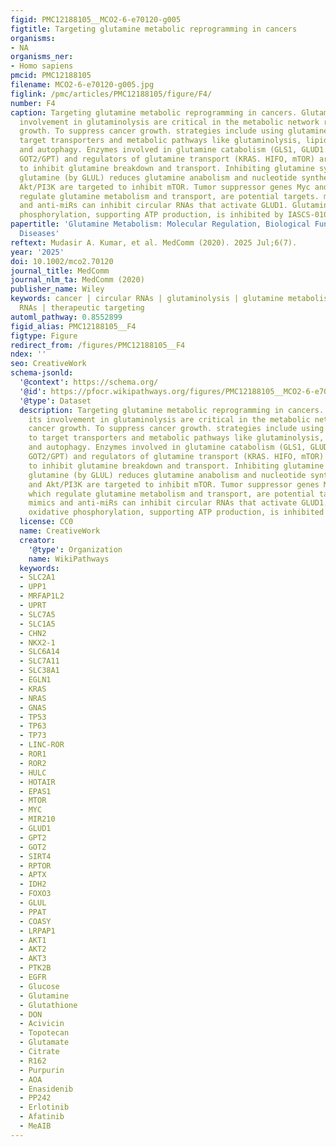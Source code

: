 ```yaml
---
figid: PMC12188105__MCO2-6-e70120-g005
figtitle: Targeting glutamine metabolic reprogramming in cancers
organisms:
- NA
organisms_ner:
- Homo sapiens
pmcid: PMC12188105
filename: MCO2-6-e70120-g005.jpg
figlink: /pmc/articles/PMC12188105/figure/F4/
number: F4
caption: Targeting glutamine metabolic reprogramming in cancers. Glutamine and its
  involvement in glutaminolysis are critical in the metabolic network regulating cancer
  growth. To suppress cancer growth. strategies include using glutamine mimetics to
  target transporters and metabolic pathways like glutaminolysis, lipid synthesis,
  and autophagy. Enzymes involved in glutamine catabolism (GLS1, GLUD1. GDH1, and
  GOT2/GPT) and regulators of glutamine transport (KRAS. HIFO, mTOR) are targeted
  to inhibit glutamine breakdown and transport. Inhibiting glutamine synthesis from
  glutamine (by GLUL) reduces glutamine anabolism and nucleotide synthesis. EGFR and
  Akt/PI3K are targeted to inhibit mTOR. Tumor suppressor genes Myc and p53, which
  regulate glutamine metabolism and transport, are potential targets. miRNA mimics
  and anti‐miRs can inhibit circular RNAs that activate GLUD1. Glutamine‐driven oxidative
  phosphorylation, supporting ATP production, is inhibited by IASCS‐010759
papertitle: 'Glutamine Metabolism: Molecular Regulation, Biological Functions, and
  Diseases'
reftext: Mudasir A. Kumar, et al. MedComm (2020). 2025 Jul;6(7).
year: '2025'
doi: 10.1002/mco2.70120
journal_title: MedComm
journal_nlm_ta: MedComm (2020)
publisher_name: Wiley
keywords: cancer | circular RNAs | glutaminolysis | glutamine metabolism | long noncoding
  RNAs | therapeutic targeting
automl_pathway: 0.8552899
figid_alias: PMC12188105__F4
figtype: Figure
redirect_from: /figures/PMC12188105__F4
ndex: ''
seo: CreativeWork
schema-jsonld:
  '@context': https://schema.org/
  '@id': https://pfocr.wikipathways.org/figures/PMC12188105__MCO2-6-e70120-g005.html
  '@type': Dataset
  description: Targeting glutamine metabolic reprogramming in cancers. Glutamine and
    its involvement in glutaminolysis are critical in the metabolic network regulating
    cancer growth. To suppress cancer growth. strategies include using glutamine mimetics
    to target transporters and metabolic pathways like glutaminolysis, lipid synthesis,
    and autophagy. Enzymes involved in glutamine catabolism (GLS1, GLUD1. GDH1, and
    GOT2/GPT) and regulators of glutamine transport (KRAS. HIFO, mTOR) are targeted
    to inhibit glutamine breakdown and transport. Inhibiting glutamine synthesis from
    glutamine (by GLUL) reduces glutamine anabolism and nucleotide synthesis. EGFR
    and Akt/PI3K are targeted to inhibit mTOR. Tumor suppressor genes Myc and p53,
    which regulate glutamine metabolism and transport, are potential targets. miRNA
    mimics and anti‐miRs can inhibit circular RNAs that activate GLUD1. Glutamine‐driven
    oxidative phosphorylation, supporting ATP production, is inhibited by IASCS‐010759
  license: CC0
  name: CreativeWork
  creator:
    '@type': Organization
    name: WikiPathways
  keywords:
  - SLC2A1
  - UPP1
  - MRFAP1L2
  - UPRT
  - SLC7A5
  - SLC1A5
  - CHN2
  - NKX2-1
  - SLC6A14
  - SLC7A11
  - SLC38A1
  - EGLN1
  - KRAS
  - NRAS
  - GNAS
  - TP53
  - TP63
  - TP73
  - LINC-ROR
  - ROR1
  - ROR2
  - HULC
  - HOTAIR
  - EPAS1
  - MTOR
  - MYC
  - MIR210
  - GLUD1
  - GPT2
  - GOT2
  - SIRT4
  - RPTOR
  - APTX
  - IDH2
  - FOXO3
  - GLUL
  - PPAT
  - COASY
  - LRPAP1
  - AKT1
  - AKT2
  - AKT3
  - PTK2B
  - EGFR
  - Glucose
  - Glutamine
  - Glutathione
  - DON
  - Acivicin
  - Topotecan
  - Glutamate
  - Citrate
  - R162
  - Purpurin
  - AOA
  - Enasidenib
  - PP242
  - Erlotinib
  - Afatinib
  - MeAIB
---
```

